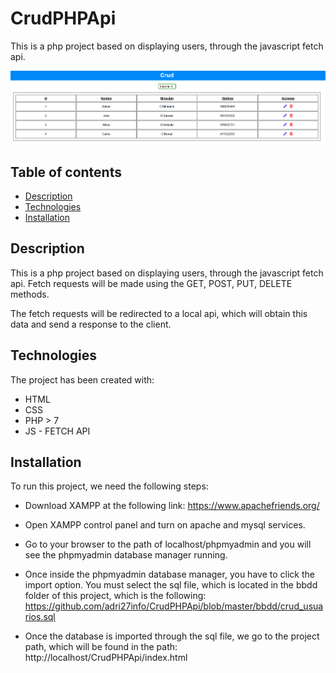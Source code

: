 # CrudPHPApi

This is a php project based on displaying users, through the javascript fetch api.

![Image text](img/app-preview1.png)

## Table of contents

- [Description](#description)
- [Technologies](#technologies)
- [Installation](#installation)

## Description

This is a php project based on displaying users, through the javascript fetch api. Fetch requests will be made using the GET, POST, PUT, DELETE methods.

The fetch requests will be redirected to a local api, which will obtain this data and send a response to the client.

## Technologies

The project has been created with:

- HTML
- CSS
- PHP > 7
- JS - FETCH API

## Installation

To run this project, we need the following steps:

- Download XAMPP at the following link: https://www.apachefriends.org/

- Open XAMPP control panel and turn on apache and mysql services.

- Go to your browser to the path of localhost/phpmyadmin and you will see the phpmyadmin database manager running.

- Once inside the phpmyadmin database manager, you have to click the import option. You must select the sql file, which is located in the bbdd folder of this project, which is the following: https://github.com/adri27info/CrudPHPApi/blob/master/bbdd/crud_usuarios.sql

- Once the database is imported through the sql file, we go to the project path, which will be found in the path: http://localhost/CrudPHPApi/index.html
